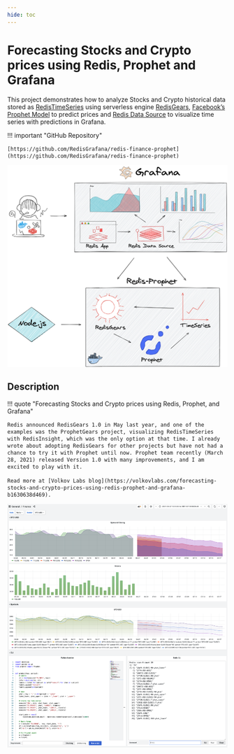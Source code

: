 ```yaml
---
hide: toc
---
```


# Forecasting Stocks and Crypto prices using Redis, Prophet and Grafana

This project demonstrates how to analyze Stocks and Crypto historical data stored as [RedisTimeSeries](https://oss.redis.com/redistimeseries/) using serverless engine [RedisGears](https://oss.redis.com/redisgears/), [Facebook’s Prophet Model](https://facebook.github.io/prophet/) to predict prices and [Redis Data Source](https://github.com/RedisTimeSeries/grafana-redis-datasource) to visualize time series with predictions in Grafana.

!!! important "GitHub Repository"

    [https://github.com/RedisGrafana/redis-finance-prophet](https://github.com/RedisGrafana/redis-finance-prophet)

![Finance Prophet](../images/projects/redis-prophet.png)

## Description

!!! quote "Forecasting Stocks and Crypto prices using Redis, Prophet, and Grafana"

    Redis announced RedisGears 1.0 in May last year, and one of the examples was the ProphetGears project, visualizing RedisTimeSeries with RedisInsight, which was the only option at that time. I already wrote about adopting RedisGears for other projects but have not had a chance to try it with Prophet until now. Prophet team recently (March 28, 2021) released Version 1.0 with many improvements, and I am excited to play with it.

    Read more at [Volkov Labs blog](https://volkovlabs.com/forecasting-stocks-and-crypto-prices-using-redis-prophet-and-grafana-b1630638d469).

![Forecast](../images/projects/redis-finance-prophet.png)
